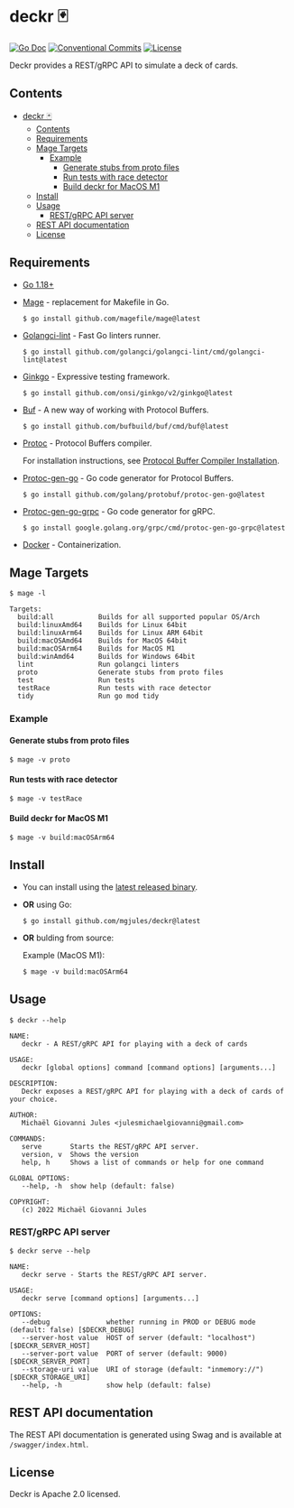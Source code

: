 # deckr 🃏

[![Go Doc](https://img.shields.io/badge/godoc-reference-blue.svg?style=for-the-badge)](https://godoc.org/github.com/mgjules/deckr)
[![Conventional Commits](https://img.shields.io/badge/Conventional%20Commits-1.0.0-yellow.svg?style=for-the-badge)](https://conventionalcommits.org)
[![License](https://img.shields.io/badge/License-Apache%202.0-blue.svg?style=for-the-badge)](LICENSE)

Deckr provides a REST/gRPC API to simulate a deck of cards.


## Contents

- [deckr 🃏](#deckr-)
  - [Contents](#contents)
  - [Requirements](#requirements)
  - [Mage Targets](#mage-targets)
    - [Example](#example)
      - [Generate stubs from proto files](#generate-stubs-from-proto-files)
      - [Run tests with race detector](#run-tests-with-race-detector)
      - [Build deckr for MacOS M1](#build-deckr-for-macos-m1)
  - [Install](#install)
  - [Usage](#usage)
    - [REST/gRPC API server](#restgrpc-api-server)
  - [REST API documentation](#rest-api-documentation)
  - [License](#license)

## Requirements

- [Go 1.18+](https://golang.org/doc/install)
- [Mage](https://github.com/magefile/mage) - replacement for Makefile in Go.
    
    ```shell
    $ go install github.com/magefile/mage@latest
    ```

- [Golangci-lint](https://github.com/golangci/golangci-lint) - Fast Go linters runner.
      
    ```shell
    $ go install github.com/golangci/golangci-lint/cmd/golangci-lint@latest
    ```
    
- [Ginkgo](https://github.com/onsi/ginkgo) - Expressive testing framework.
        
    ```shell
    $ go install github.com/onsi/ginkgo/v2/ginkgo@latest
    ```

- [Buf](https://github.com/bufbuild/buf) - A new way of working with Protocol Buffers.

   ```shell
   $ go install github.com/bufbuild/buf/cmd/buf@latest
   ```

- [Protoc](https://developers.google.com/protocol-buffers) - Protocol Buffers compiler.

   For installation instructions, see [Protocol Buffer Compiler Installation](https://grpc.io/docs/protoc-installation/).

- [Protoc-gen-go](https://github.com/golang/protobuf/protoc-gen-go) - Go code generator for Protocol Buffers.
  
   ```shell
   $ go install github.com/golang/protobuf/protoc-gen-go@latest
   ```

- [Protoc-gen-go-grpc](https://google.golang.org/grpc/cmd/protoc-gen-go-grpc) - Go code generator for gRPC.
  
   ```shell
   $ go install google.golang.org/grpc/cmd/protoc-gen-go-grpc@latest
   ```
    
- [Docker](https://www.docker.com) - Containerization.

## Mage Targets

```shell
$ mage -l
```

```
Targets:
  build:all           Builds for all supported popular OS/Arch
  build:linuxAmd64    Builds for Linux 64bit
  build:linuxArm64    Builds for Linux ARM 64bit
  build:macOSAmd64    Builds for MacOS 64bit
  build:macOSArm64    Builds for MacOS M1
  build:winAmd64      Builds for Windows 64bit
  lint                Run golangci linters
  proto               Generate stubs from proto files
  test                Run tests
  testRace            Run tests with race detector
  tidy                Run go mod tidy
```

### Example

#### Generate stubs from proto files

```shell
$ mage -v proto
```

#### Run tests with race detector

```shell
$ mage -v testRace
```

#### Build deckr for MacOS M1

```shell
$ mage -v build:macOSArm64
```

## Install

- You can install using the [latest released binary](https://github.com/mgjules/deckr/releases/latest).

- **OR** using Go:

    ```shell
    $ go install github.com/mgjules/deckr@latest
    ```

- **OR** bulding from source:

    Example (MacOS M1):

    ```shell
    $ mage -v build:macOSArm64
    ```

## Usage

```shell
$ deckr --help
```

```
NAME:
   deckr - A REST/gRPC API for playing with a deck of cards

USAGE:
   deckr [global options] command [command options] [arguments...]

DESCRIPTION:
   Deckr exposes a REST/gRPC API for playing with a deck of cards of your choice.

AUTHOR:
   Michaël Giovanni Jules <julesmichaelgiovanni@gmail.com>

COMMANDS:
   serve       Starts the REST/gRPC API server.
   version, v  Shows the version
   help, h     Shows a list of commands or help for one command

GLOBAL OPTIONS:
   --help, -h  show help (default: false)

COPYRIGHT:
   (c) 2022 Michaël Giovanni Jules
```

### REST/gRPC API server

```shell
$ deckr serve --help
```

```
NAME:
   deckr serve - Starts the REST/gRPC API server.

USAGE:
   deckr serve [command options] [arguments...]

OPTIONS:
   --debug              whether running in PROD or DEBUG mode (default: false) [$DECKR_DEBUG]
   --server-host value  HOST of server (default: "localhost") [$DECKR_SERVER_HOST]
   --server-port value  PORT of server (default: 9000) [$DECKR_SERVER_PORT]
   --storage-uri value  URI of storage (default: "inmemory://") [$DECKR_STORAGE_URI]
   --help, -h           show help (default: false)
```

## REST API documentation

The REST API documentation is generated using Swag and is available at `/swagger/index.html`.

## License

Deckr is Apache 2.0 licensed.